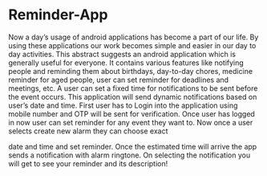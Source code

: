 # Reminder-App
Now a day’s usage of android applications has become a part of our life. By
using these applications our work becomes simple and easier in our day to day
activities. This abstract suggests an android application which is generally useful for
everyone.
It contains various features like notifying people and reminding them about
birthdays, day-to-day chores, medicine reminder for aged people, user can set
reminder for deadlines and meetings, etc. A user can set a fixed time for
notifications to be sent before the event occurs. This application will send dynamic
notifications based on user’s date and time.
First user has to Login into the application using mobile number and OTP will
be sent for verification. Once user has logged in now user can set reminder for any
event they want to. Now once a user selects create new alarm they can choose exact

date and time and set reminder. Once the estimated time will arrive the app sends a
notification with alarm ringtone. On selecting the notification you will get to see your
reminder and its description!
